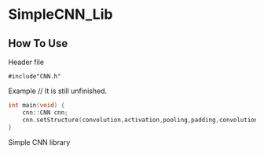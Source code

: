# SimpleCNN_Lib

## How To Use

Header file
```
#include"CNN.h"
```

Example    //  It is still unfinished.
```cpp
int main(void) {
	cnn::CNN cnn;
	cnn.setStructure(convolution,activation,pooling,padding,convolution,activation,pooling,fullyconnected,activation);
}
```
Simple CNN library
